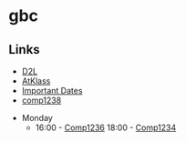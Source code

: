 # gbc
## Links
- [D2L](https://learn.georgebrown.ca)
- [AtKlass](https://app.atklass.com)
- [Important Dates](https://www.georgebrown.ca/current-students/important-dates?term=27246&category=131)
- [comp1238](comp1238.md)

 * Monday
   * 16:00 - [Comp1236](https://learn.georgebrown.ca/d2l/home/337951)
 18:00 - [Comp1234](https://learn.georgebrown.ca/d2l/home/342901)

  
